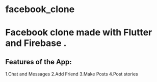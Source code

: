 # facebook_clone

# Facebook clone made with Flutter and Firebase .
## Features of the App:
1.Chat and Messages
2.Add Friend
3.Make Posts
4.Post stories


